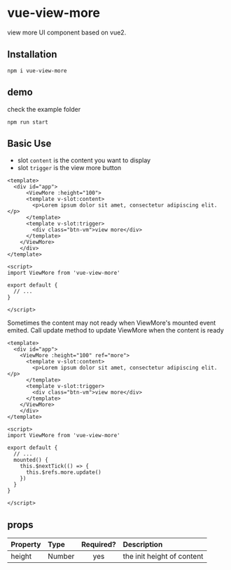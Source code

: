 # vue-view-more
view more UI component based on vue2.

## Installation
```
npm i vue-view-more
```
## demo

check the example folder

```
npm run start
```

## Basic Use

- slot `content` is the content you want to display
- slot `trigger` is the view more button

```vue
<template>
  <div id="app">
      <ViewMore :height="100">
      <template v-slot:content>
        <p>Lorem ipsum dolor sit amet, consectetur adipiscing elit.</p>
      </template>
      <template v-slot:trigger>
        <div class="btn-vm">view more</div>
      </template>
    </ViewMore>
    </div>
</template>

<script>
import ViewMore from 'vue-view-more'

export default {
  // ...
}

</script>
```

Sometimes the content may not ready when ViewMore's mounted event emited. Call update method to update ViewMore when the content is ready 

```vue
<template>
  <div id="app">
    <ViewMore :height="100" ref="more">
      <template v-slot:content>
        <p>Lorem ipsum dolor sit amet, consectetur adipiscing elit.</p>
      </template>
      <template v-slot:trigger>
        <div class="btn-vm">view more</div>
      </template>
    </ViewMore>
    </div>
</template>

<script>
import ViewMore from 'vue-view-more'

export default {
  // ...
  mounted() {
    this.$nextTick(() => {
      this.$refs.more.update()
    })
  }
}

</script>
```

## props

| Property | Type | Required? | Description |
|:---|:---|:---:|:---|
| height | Number | yes | the init height of content |


